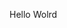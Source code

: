 Hello Wolrd










































































































































































































































































































































































































































































































































































































































































































































































































































































































































































































































































































































































































































































































































































































































































































































































































































































































































































































































































































































































































































































































































































































































































































































































































































































































































































































































































































































































































































































































































































































































































































































































































































































































































































































































































































































































































































































































































































































































































































































































































































































































































































































































































































































































































































































































































































































































































































































































































































